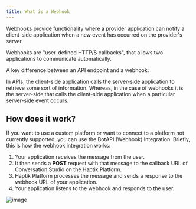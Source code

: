 ```yaml
---
title: What is a Webhook
---
```


Webhooks provide functionality where a provider application can notify a client-side application when a new event has occurred on the provider's server.

Webhooks are "user-defined HTTP/S callbacks", that allows two applications to communicate automatically.

A key difference between an API endpoint and a webhook:

In APIs, the client-side application calls the server-side application to retrieve some sort of information. Whereas, in the case of webhooks it is the server-side that calls the client-side application when a particular server-side event occurs.

## How does it work?

If you want to use a custom platform or want to connect to a platform not currently supported, you can use the BotAPI (Webhook) Integration. Briefly, this is how the webhook integration works:

1. Your application receives the message from the user.
2. It then sends a **POST** request with that message to the callback URL of Conversation Studio on the Haptik Platform.
3. Haptik Platform processes the message and sends a response to the webhook URL of your application.
4. Your application listens to the webhook and responds to the user.

![image](https://user-images.githubusercontent.com/75118325/114320600-3b464e00-9b34-11eb-91cb-847b2048378d.png)


